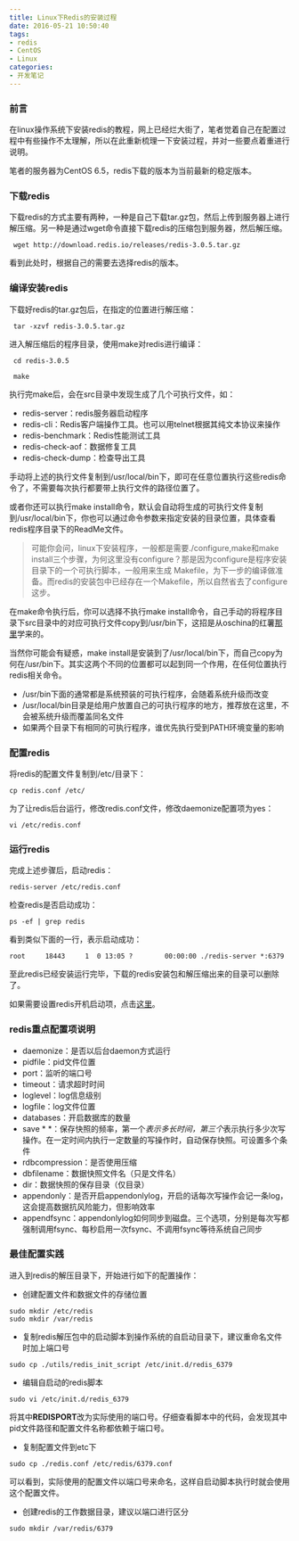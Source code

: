 ```yaml
---
title: Linux下Redis的安装过程
date: 2016-05-21 10:50:40
tags: 
- redis
- CentOS
- Linux
categories:
- 开发笔记
---
```

### 前言

在linux操作系统下安装redis的教程，网上已经烂大街了，笔者觉着自己在配置过程中有些操作不太理解，所以在此重新梳理一下安装过程，并对一些要点着重进行说明。

笔者的服务器为CentOS 6.5，redis下载的版本为当前最新的稳定版本。

### 下载redis

下载redis的方式主要有两种，一种是自己下载tar.gz包，然后上传到服务器上进行解压缩。另一种是通过wget命令直接下载redis的压缩包到服务器，然后解压缩。

``` Shell
 wget http://download.redis.io/releases/redis-3.0.5.tar.gz
```

看到此处时，根据自己的需要去选择redis的版本。

<!-- more -->

### 编译安装redis

下载好redis的tar.gz包后，在指定的位置进行解压缩：

``` Shell
 tar -xzvf redis-3.0.5.tar.gz
```

进入解压缩后的程序目录，使用make对redis进行编译：

``` Shell
 cd redis-3.0.5

 make
```

执行完make后，会在src目录中发现生成了几个可执行文件，如：

- redis-server：redis服务器启动程序
- redis-cli：Redis客户端操作工具。也可以用telnet根据其纯文本协议来操作
- redis-benchmark：Redis性能测试工具
- redis-check-aof：数据修复工具
- redis-check-dump：检查导出工具

手动将上述的执行文件复制到/usr/local/bin下，即可在任意位置执行这些redis命令了，不需要每次执行都要带上执行文件的路径位置了。

或者你还可以执行make install命令，默认会自动将生成的可执行文件复制到/usr/local/bin下，你也可以通过命令参数来指定安装的目录位置，具体查看redis程序目录下的ReadMe文件。


> 可能你会问，linux下安装程序，一般都是需要./configure,make和make install三个步骤，为何这里没有configure？那是因为configure是程序安装目录下的一个可执行脚本，一般用来生成 Makefile，为下一步的编译做准备。而redis的安装包中已经存在一个Makefile，所以自然省去了configure这步。

在make命令执行后，你可以选择不执行make install命令，自己手动的将程序目录下src目录中的对应可执行文件copy到/usr/bin下，这招是从oschina的红薯[那里](http://www.oschina.net/question/12_18065?fromerr=uNX17fsi)学来的。

当然你可能会有疑惑，make install是安装到了/usr/local/bin下，而自己copy为何在/usr/bin下。其实这两个不同的位置都可以起到同一个作用，在任何位置执行redis相关命令。

- /usr/bin下面的通常都是系统预装的可执行程序，会随着系统升级而改变
- /usr/local/bin目录是给用户放置自己的可执行程序的地方，推荐放在这里，不会被系统升级而覆盖同名文件
- 如果两个目录下有相同的可执行程序，谁优先执行受到PATH环境变量的影响

### 配置redis

将redis的配置文件复制到/etc/目录下：

``` Shell
cp redis.conf /etc/
```

为了让redis后台运行，修改redis.conf文件，修改daemonize配置项为yes：

``` Shell
vi /etc/redis.conf
```

### 运行redis

完成上述步骤后，启动redis：

``` Shell
redis-server /etc/redis.conf
```

检查redis是否启动成功：

``` Shell
ps -ef | grep redis
```

看到类似下面的一行，表示启动成功：

``` Shell
root     18443     1  0 13:05 ?        00:00:00 ./redis-server *:6379
```

至此redis已经安装运行完毕，下载的redis安装包和解压缩出来的目录可以删除了。

如果需要设置redis开机启动项，点击[这里](http://itbilu.com/linux/management/4kB2ninp.html)。

### redis重点配置项说明

- daemonize：是否以后台daemon方式运行
- pidfile：pid文件位置
- port：监听的端口号
- timeout：请求超时时间
- loglevel：log信息级别
- logfile：log文件位置
- databases：开启数据库的数量
- save \* \*：保存快照的频率，第一个*表示多长时间，第三个*表示执行多少次写操作。在一定时间内执行一定数量的写操作时，自动保存快照。可设置多个条件
- rdbcompression：是否使用压缩
- dbfilename：数据快照文件名（只是文件名）
- dir：数据快照的保存目录（仅目录）
- appendonly：是否开启appendonlylog，开启的话每次写操作会记一条log，这会提高数据抗风险能力，但影响效率
- appendfsync：appendonlylog如何同步到磁盘。三个选项，分别是每次写都强制调用fsync、每秒启用一次fsync、不调用fsync等待系统自己同步

### 最佳配置实践

进入到redis的解压目录下，开始进行如下的配置操作：

- 创建配置文件和数据文件的存储位置

``` Shell
sudo mkdir /etc/redis
sudo mkdir /var/redis
```

- 复制redis解压包中的启动脚本到操作系统的自启动目录下，建议重命名文件时加上端口号

``` Shell
sudo cp ./utils/redis_init_script /etc/init.d/redis_6379
```

- 编辑自启动的redis脚本

``` Shell
sudo vi /etc/init.d/redis_6379
```

将其中**REDISPORT**改为实际使用的端口号。仔细查看脚本中的代码，会发现其中pid文件路径和配置文件名称都依赖于端口号。

- 复制配置文件到etc下

``` Shell
sudo cp ./redis.conf /etc/redis/6379.conf
```

可以看到，实际使用的配置文件以端口号来命名，这样自启动脚本执行时就会使用这个配置文件。

- 创建redis的工作数据目录，建议以端口进行区分

``` Shell
sudo mkdir /var/redis/6379
```

